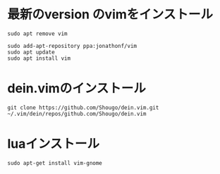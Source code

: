 # 最新のversion のvimをインストール
```
sudo apt remove vim
```
```
sudo add-apt-repository ppa:jonathonf/vim
sudo apt update
sudo apt install vim
```

# dein.vimのインストール
```
git clone https://github.com/Shougo/dein.vim.git ~/.vim/dein/repos/github.com/Shougo/dein.vim
```

# luaインストール
```
sudo apt-get install vim-gnome
```
